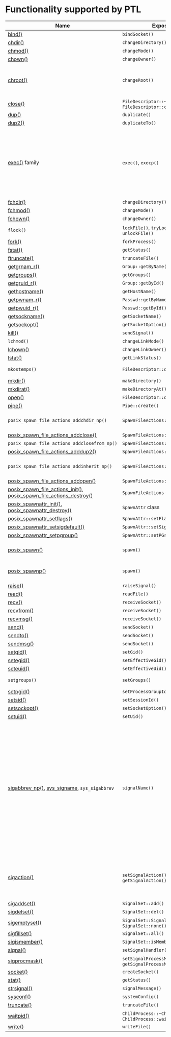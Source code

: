 # Functionality supported by PTL

<!-- Links -->

[file.h]:       ../inc/ptl/file.h
[identity.h]:   ../inc/ptl/identity.h
[process.h]:    ../inc/ptl/process.h
[signal.h]:     ../inc/ptl/signal.h
[spawn.h]:      ../inc/ptl/spawn.h
[socket.h]:     ../inc/ptl/socket.h
[system.h]:     ../inc/ptl/system.h
[users.h]:      ../inc/ptl/users.h

[bind()]:           https://pubs.opengroup.org/onlinepubs/9699919799/functions/bind.html
[chdir()]:          https://pubs.opengroup.org/onlinepubs/9699919799/functions/chdir.html
[chmod()]:          https://pubs.opengroup.org/onlinepubs/9699919799/functions/chmod.html
[chown()]:          https://pubs.opengroup.org/onlinepubs/9699919799/functions/chown.html
[chroot()]:         https://pubs.opengroup.org/onlinepubs/7908799/xsh/chroot.html
[close()]:          https://pubs.opengroup.org/onlinepubs/9699919799/functions/close.html
[dup()]:            https://pubs.opengroup.org/onlinepubs/9699919799/functions/dup.html
[dup2()]:           https://pubs.opengroup.org/onlinepubs/9699919799/functions/dup2.html
[exec()]:           https://pubs.opengroup.org/onlinepubs/9699919799/functions/exec.html
[fchdir()]:         https://pubs.opengroup.org/onlinepubs/9699919799/functions/fchdir.html
[fchmod()]:         https://pubs.opengroup.org/onlinepubs/9699919799/functions/fchmod.html
[fchown()]:         https://pubs.opengroup.org/onlinepubs/9699919799/functions/fchown.html
[fork()]:           https://pubs.opengroup.org/onlinepubs/9699919799/functions/fork.html
[fstat()]:          https://pubs.opengroup.org/onlinepubs/9699919799/functions/fstat.html
[ftruncate()]:      https://pubs.opengroup.org/onlinepubs/9699919799/functions/ftruncate.html
[getgrnam_r()]:     https://pubs.opengroup.org/onlinepubs/9699919799/functions/getgrnam_r.html
[getgroups()]:      https://pubs.opengroup.org/onlinepubs/9699919799/functions/getgroups.html
[getgruid_r()]:     https://pubs.opengroup.org/onlinepubs/9699919799/functions/getgruid_r.html
[gethostname()]:    https://pubs.opengroup.org/onlinepubs/9699919799/functions/gethostname.html
[getpwnam_r()]:     https://pubs.opengroup.org/onlinepubs/9699919799/functions/getpwnam_r.html
[getpwuid_r()]:     https://pubs.opengroup.org/onlinepubs/9699919799/functions/getpwuid_r.html
[getsockname()]:    https://pubs.opengroup.org/onlinepubs/9699919799/functions/getsockname.html
[getsockopt()]:     https://pubs.opengroup.org/onlinepubs/9699919799/functions/getsockopt.html
[kill()]:           https://pubs.opengroup.org/onlinepubs/9699919799/functions/kill.html
[lchown()]:         https://pubs.opengroup.org/onlinepubs/9699919799/functions/lchown.html
[lstat()]:          https://pubs.opengroup.org/onlinepubs/9699919799/functions/lstat.html
[mkdir()]:          https://pubs.opengroup.org/onlinepubs/9699919799/functions/mkdir.html
[mkdirat()]:        https://pubs.opengroup.org/onlinepubs/9699919799/functions/mkdirat.html
[open()]:           https://pubs.opengroup.org/onlinepubs/9699919799/functions/open.html
[pipe()]:           https://pubs.opengroup.org/onlinepubs/9699919799/functions/pipe.html
[posix_spawn_file_actions_addclose()]:  https://pubs.opengroup.org/onlinepubs/9699919799/functions/posix_spawn_file_actions_addclose.html
[posix_spawn_file_actions_adddup2()]:   https://pubs.opengroup.org/onlinepubs/9699919799/functions/posix_spawn_file_actions_adddup2.html
[posix_spawn_file_actions_addopen()]:   https://pubs.opengroup.org/onlinepubs/9699919799/functions/posix_spawn_file_actions_addopen.html
[posix_spawn_file_actions_destroy()]:   https://pubs.opengroup.org/onlinepubs/9699919799/functions/posix_spawn_file_actions_destroy.html
[posix_spawn_file_actions_init()]:      https://pubs.opengroup.org/onlinepubs/9699919799/functions/posix_spawn_file_actions_init.html
[posix_spawnattr_destroy()]:            https://pubs.opengroup.org/onlinepubs/9699919799/functions/posix_spawnattr_destroy.html
[posix_spawnattr_init()]:               https://pubs.opengroup.org/onlinepubs/9699919799/functions/posix_spawnattr_init.html
[posix_spawnattr_setflags()]:           https://pubs.opengroup.org/onlinepubs/9699919799/functions/posix_spawnattr_setflags.html
[posix_spawnattr_setsigdefault()]:      https://pubs.opengroup.org/onlinepubs/9699919799/functions/posix_spawnattr_setsigdefault.html
[posix_spawnattr_setpgroup()]:          https://pubs.opengroup.org/onlinepubs/9699919799/functions/posix_spawnattr_setpgroup.html
[posix_spawn()]:    https://pubs.opengroup.org/onlinepubs/9699919799/functions/posix_spawn.html
[posix_spawnp()]:   https://pubs.opengroup.org/onlinepubs/9699919799/functions/posix_spawnp.html
[raise()]:          https://pubs.opengroup.org/onlinepubs/9699919799/functions/raise.html
[read()]:           https://pubs.opengroup.org/onlinepubs/9699919799/functions/read.html
[recv()]:           https://pubs.opengroup.org/onlinepubs/9699919799/functions/recv.html
[recvfrom()]:       https://pubs.opengroup.org/onlinepubs/9699919799/functions/recvfrom.html
[recvmsg()]:        https://pubs.opengroup.org/onlinepubs/9699919799/functions/recvmsg.html
[send()]:           https://pubs.opengroup.org/onlinepubs/9699919799/functions/send.html
[sendto()]:         https://pubs.opengroup.org/onlinepubs/9699919799/functions/sendto.html
[sendmsg()]:        https://pubs.opengroup.org/onlinepubs/9699919799/functions/sendmsg.html
[setgid()]:         https://pubs.opengroup.org/onlinepubs/9699919799/functions/setgid.html
[setegid()]:        https://pubs.opengroup.org/onlinepubs/9699919799/functions/setegid.html
[seteuid()]:        https://pubs.opengroup.org/onlinepubs/9699919799/functions/seteuid.html
[setpgid()]:        https://pubs.opengroup.org/onlinepubs/9699919799/functions/setpgid.html
[setsid()]:         https://pubs.opengroup.org/onlinepubs/9699919799/functions/setsid.html
[setsockopt()]:     https://pubs.opengroup.org/onlinepubs/9699919799/functions/setsockopt.html
[setuid()]:         https://pubs.opengroup.org/onlinepubs/9699919799/functions/setuid.html
[sigaction()]:      https://pubs.opengroup.org/onlinepubs/9699919799/functions/sigaction.html
[sigaddset()]:      https://pubs.opengroup.org/onlinepubs/9699919799/functions/sigaddset.html
[sigdelset()]:      https://pubs.opengroup.org/onlinepubs/9699919799/functions/sigdelset.html
[sigemptyset()]:    https://pubs.opengroup.org/onlinepubs/9699919799/functions/sigemptyset.html
[sigfillset()]:     https://pubs.opengroup.org/onlinepubs/9699919799/functions/sigfillset.html
[sigismember()]:    https://pubs.opengroup.org/onlinepubs/9699919799/functions/sigismember.html
[signal()]:         https://pubs.opengroup.org/onlinepubs/9699919799/functions/signal.html
[sigprocmask()]:    https://pubs.opengroup.org/onlinepubs/9699919799/functions/sigprocmask.html
[socket()]:         https://pubs.opengroup.org/onlinepubs/9699919799/functions/socket.html
[stat()]:           https://pubs.opengroup.org/onlinepubs/9699919799/functions/stat.html
[strsignal()]:      https://pubs.opengroup.org/onlinepubs/9699919799/functions/strsignal.html
[sysconf()]:        https://pubs.opengroup.org/onlinepubs/9699919799/functions/sysconf.html
[truncate()]:       https://pubs.opengroup.org/onlinepubs/9699919799/functions/truncate.html
[waitpid()]:        https://pubs.opengroup.org/onlinepubs/9699919799/functions/waitpid.html
[write()]:          https://pubs.opengroup.org/onlinepubs/9699919799/functions/write.html

[execvpe]:          https://man7.org/linux/man-pages/man3/execvpe.3.html
[flock-lin]:        https://man7.org/linux/man-pages/man2/flock.2.html
[mkostemps-lin]:    https://man7.org/linux/man-pages/man3/mkstemp.3.html
[setgroups-lin]:    https://man7.org/linux/man-pages/man2/getgroups.2.html
[sigabbrev_np()]:   https://man7.org/linux/man-pages/man3/sigabbrev_np.3.html

[flock-mac]:        https://developer.apple.com/library/archive/documentation/System/Conceptual/ManPages_iPhoneOS/man2/flock.2.html
[lchmod-mac]:       https://developer.apple.com/library/archive/documentation/System/Conceptual/ManPages_iPhoneOS/man3/lchmod.3.html
[mkostemps-mac]:    https://developer.apple.com/library/archive/documentation/System/Conceptual/ManPages_iPhoneOS/man3/mkstemp.3.html
[setgroups-mac]:    https://developer.apple.com/library/archive/documentation/System/Conceptual/ManPages_iPhoneOS/man2/setgroups.2.html

[flock-bsd]:        https://man.freebsd.org/cgi/man.cgi?query=flock
[lchmod-bsd]:       https://man.freebsd.org/cgi/man.cgi?query=lchmod
[mkostemps-bsd]:    https://man.freebsd.org/cgi/man.cgi?query=mkostemp
[sys_signame]:      https://man.freebsd.org/cgi/man.cgi?query=sys_signame
[posix_spawn_file_actions_addclosefrom_np]: https://man.freebsd.org/cgi/man.cgi?query=posix_spawn_file_actions_addclosefrom_np
[posix_spawn_file_actions_addchdir_np]: https://man.freebsd.org/cgi/man.cgi?query=posix_spawn_file_actions_addchdir_np
[setgroups-bsd]:    https://man.freebsd.org/cgi/man.cgi?query=setgroups

<!-- Links -->


| Name           | Exposed by                   | Header       | Availability
|----------------|------------------------------|--------------|--------------
|[bind()]        | `bindSocket()`               | [socket.h]   | 
|[chdir()]       | `changeDirectory()`          | [file.h]     | 
|[chmod()]       | `changeMode()`               | [file.h]     | 
|[chown()]       | `changeOwner()`              | [file.h]     | 
|[chroot()]      | `changeRoot()`               | [file.h]     | Removed from Posix but universally available
|[close()]       | `FileDescriptor::~FileDescriptor()`, `FileDescriptor::close()` | [file.h] | 
|[dup()]         | `duplicate()`                | [file.h]     | 
|[dup2()]        | `duplicateTo()`              | [file.h]     | 
|[exec()] family | `exec()`, `execp()`          | [spawn.h]    | An overload of `execp()` that takes environment is only available on platforms that support `execvpe()` call: [Linux][execvpe], OpenBSD.
|[fchdir()]      | `changeDirectory()`          | [file.h]     | 
|[fchmod()]      | `changeMode()`               | [file.h]     | 
|[fchown()]      | `changeOwner()`              | [file.h]     | 
|`flock()`       | `lockFile()`, `tryLockFile()`, `unlockFile()` | [file.h] | [Linux][flock-lin], [Mac][flock-mac], [BSD][flock-bsd]
|[fork()]        | `forkProcess()`              | [spawn.h]    |
|[fstat()]       | `getStatus()`                | [file.h]     |
|[ftruncate()]   | `truncateFile()`             | [file.h]     |
|[getgrnam_r()]  | `Group::getByName()`         | [users.h]    |
|[getgroups()]   | `getGroups()`                | [identity.h] |
|[getgruid_r()]  | `Group::getById()`           | [users.h]    |
|[gethostname()] | `getHostName()`              | [system.h]   |
|[getpwnam_r()]  | `Passwd::getByName()`        | [users.h]    |
|[getpwuid_r()]  | `Passwd::getById()`          | [users.h]    |
|[getsockname()] | `getSocketName()`            | [socket.h]   |
|[getsockopt()]  | `getSocketOption()`          | [socket.h]   |
|[kill()]        | `sendSignal()`               | [signal.h]   | 
|`lchmod()`      | `changeLinkMode()`           | [file.h]     | [Mac][mkostemps-mac], [BSD][mkostemps-bsd]
|[lchown()]      | `changeLinkOwner()`          | [file.h]     | 
|[lstat()]       | `getLinkStatus()`            | [file.h]     | 
|`mkostemps()`   | `FileDescriptor::openTemp()` | [file.h]     | [Linux][mkostemps-lin], [Mac][mkostemps-mac], [BSD][mkostemps-bsd]
|[mkdir()]       | `makeDirectory()`            | [file.h]     | 
|[mkdirat()]     | `makeDirectoryAt()`          | [file.h]     | 
|[open()]        | `FileDescriptor::open()`     | [file.h]     | 
|[pipe()]        | `Pipe::create()`             | [file.h]     | 
|`posix_spawn_file_actions_addchdir_np()`     | `SpawnFileActions::addChdirNp()`     | [spawn.h] | Mac (see local man page), [BSD][posix_spawn_file_actions_addchdir_np]
|[posix_spawn_file_actions_addclose()]        | `SpawnFileActions::addClose()`       | [spawn.h] |
|`posix_spawn_file_actions_addclosefrom_np()` | `SpawnFileActions::addCloseFromNp`   | [spawn.h] | [BSD][posix_spawn_file_actions_addclosefrom_np]
|[posix_spawn_file_actions_adddup2()]         | `SpawnFileActions::addDuplicateTo()` | [spawn.h] |
|`posix_spawn_file_actions_addinherit_np()`   | `SpawnFileActions::addInheritNp()`   | [spawn.h] | Mac (see local man page)
|[posix_spawn_file_actions_addopen()]         | `SpawnFileActions::addOpen()`        | [spawn.h] |
|[posix_spawn_file_actions_init()], [posix_spawn_file_actions_destroy()] | `SpawnFileActions` class | [spawn.h] |
|[posix_spawnattr_init()], [posix_spawnattr_destroy()] | `SpawnAttr` class | [spawn.h] |
|[posix_spawnattr_setflags()]                   | `SpawnAttr::setFlags()`            | [spawn.h] |
|[posix_spawnattr_setsigdefault()]              | `SpawnAttr::setSigDefault()`       | [spawn.h] |
|[posix_spawnattr_setpgroup()]                  | `SpawnAttr::setPGroup()`           | [spawn.h] |
|[posix_spawn()] | `spawn()`                    | [spawn.h]    | Mapped to `_spawn()` on Win32
|[posix_spawnp()]| `spawn()`                    | [spawn.h]    | Mapped to `_spawnp()` on Win32
|[raise()]       | `raiseSignal()`              | [signal.h]   | 
|[read()]        | `readFile()`                 | [file.h]     | 
|[recv()]        | `receiveSocket()`            | [socket.h]   |
|[recvfrom()]    | `receiveSocket()`            | [socket.h]   | 
|[recvmsg()]     | `receiveSocket()`            | [socket.h]   | 
|[send()]        | `sendSocket()`               | [socket.h]   |
|[sendto()]      | `sendSocket()`               | [socket.h]   |
|[sendmsg()]     | `sendSocket()`               | [socket.h]   |
|[setgid()]      | `setGid()`                   | [identity.h] |
|[setegid()]     | `setEffectiveGid()`          | [identity.h] |
|[seteuid()]     | `setEffectiveUid()`          | [identity.h] |
|`setgroups()`   | `setGroups()`                | [identity.h] | [Linux][setgroups-lin], [Mac][setgroups-mac], [BSD][setgroups-bsd]
|[setpgid()]     | `setProcessGroupId()`        | [process.h]  |
|[setsid()]      | `setSessionId()`             | [process.h]  |
|[setsockopt()]  | `setSocketOption()`          | [socket.h]   |
|[setuid()]      | `setUid()`                   | [identity.h] |
|[sigabbrev_np()], [sys_signame], `sys_sigabbrev` | `signalName()` | [signal.h] | Various non-portable ways of obtaining a signal name. The `signalName()` is supported on all platforms and falls back on returning signal number converted to string if no known mapping is available
|[sigaction()]   | `setSignalAction()`, `getSignalAction()` | [signal.h] | Note that `struct sigaction` is minimally wrapped by `SignalAction` class
|[sigaddset()]   | `SignalSet::add()`           | [signal.h]   |
|[sigdelset()]   | `SignalSet::del()`           | [signal.h]   |
|[sigemptyset()] | `SignalSet::SignalSet()`, `SignalSet::none()` | [signal.h] |
|[sigfillset()]  | `SignalSet::all()`           | [signal.h]   |
|[sigismember()] | `SignalSet::isMember()`      | [signal.h]   |
|[signal()]      | `setSignalHandler()`         | [signal.h]   |
|[sigprocmask()] | `setSignalProcessMask()`, `getSignalProcessMask()`| [signal.h] |
|[socket()]      | `createSocket()`             | [socket.h]   |
|[stat()]        | `getStatus()`                | [file.h]     | 
|[strsignal()]   | `signalMessage()`            | [signal.h]   | 
|[sysconf()]     | `systemConfig()`             | [system.h]   |
|[truncate()]    | `truncateFile()`             | [file.h]     |
|[waitpid()]     | `ChildProcess::~ChildProcess()`, `ChildProcess::wait()` | [process.h] | 
|[write()]       | `writeFile()`                | [file.h]     | 
